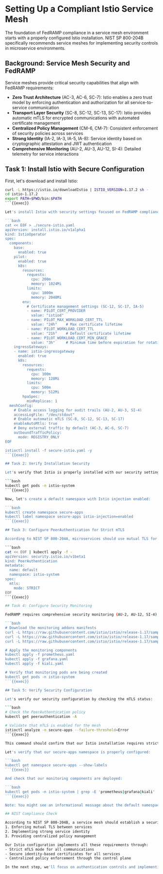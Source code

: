 # Setting Up a Compliant Istio Service Mesh

The foundation of FedRAMP compliance in a service mesh environment starts with a properly configured Istio installation. NIST SP 800-204B specifically recommends service meshes for implementing security controls in microservice environments.

## Background: Service Mesh Security and FedRAMP

Service meshes provide critical security capabilities that align with FedRAMP requirements:

- **Zero Trust Architecture** (AC-3, AC-6, SC-7): Istio enables a zero trust model by enforcing authentication and authorization for all service-to-service communication
- **Transport Layer Security** (SC-8, SC-12, SC-13, SC-17): Istio provides automatic mTLS for encrypted communications with automated certificate management
- **Centralized Policy Management** (CM-6, CM-7): Consistent enforcement of security policies across services
- **Strong Identity** (IA-2, IA-3, IA-5, IA-8): Service identity based on cryptographic attestation and JWT authentication
- **Comprehensive Monitoring** (AU-2, AU-3, AU-12, SI-4): Detailed telemetry for service interactions

## Task 1: Install Istio with Secure Configuration

First, let's download and install Istio:

```bash
curl -L https://istio.io/downloadIstio | ISTIO_VERSION=1.17.2 sh -
cd istio-1.17.2
export PATH=$PWD/bin:$PATH
```{{exec}}

Let's install Istio with security settings focused on FedRAMP compliance:

```bash
cat << EOF > ./secure-istio.yaml
apiVersion: install.istio.io/v1alpha1
kind: IstioOperator
spec:
  components:
    base:
      enabled: true
    pilot:
      enabled: true
      k8s:
        resources:
          requests:
            cpu: 200m
            memory: 1024Mi
          limits:
            cpu: 1000m
            memory: 2048Mi
        env:
          # Certificate management settings (SC-12, SC-17, IA-5)
          - name: PILOT_CERT_PROVIDER
            value: "istiod"
          - name: PILOT_MAX_WORKLOAD_CERT_TTL
            value: "24h"    # Max certificate lifetime
          - name: PILOT_WORKLOAD_CERT_TTL
            value: "21h"    # Default certificate lifetime
          - name: PILOT_WORKLOAD_CERT_MIN_GRACE
            value: "3h"     # Minimum time before expiration for rotation
    ingressGateways:
    - name: istio-ingressgateway
      enabled: true
      k8s:
        resources:
          requests:
            cpu: 100m
            memory: 128Mi
          limits:
            cpu: 500m
            memory: 512Mi
        hpaSpec:
          minReplicas: 1
  meshConfig:
    # Enable access logging for audit trails (AU-2, AU-3, SI-4)
    accessLogFile: "/dev/stdout"
    # Enable automatic mTLS (SC-8, SC-12, SC-13, SC-17)
    enableAutoMtls: true
    # Deny external traffic by default (AC-3, AC-6, SC-7)
    outboundTrafficPolicy:
      mode: REGISTRY_ONLY
EOF

istioctl install -f secure-istio.yaml -y
```{{exec}}

## Task 2: Verify Installation Security

Let's verify that Istio is properly installed with our security settings:

```bash
kubectl get pods -n istio-system
```{{exec}}

Now, let's create a default namespace with Istio injection enabled:

```bash
kubectl create namespace secure-apps
kubectl label namespace secure-apps istio-injection=enabled
```{{exec}}

## Task 3: Configure PeerAuthentication for Strict mTLS

According to NIST SP 800-204A, microservices should use mutual TLS for service-to-service authentication. Let's configure a PeerAuthentication policy to enforce strict mTLS across the cluster:

```bash
cat << EOF | kubectl apply -f -
apiVersion: security.istio.io/v1beta1
kind: PeerAuthentication
metadata:
  name: default
  namespace: istio-system
spec:
  mtls:
    mode: STRICT
EOF
```{{exec}}

## Task 4: Configure Security Monitoring

FedRAMP requires comprehensive security monitoring (AU-2, AU-12, SI-4). Let's set up monitoring for our Istio mesh to meet these requirements:

```bash
# Download the monitoring addons manifests
curl -L https://raw.githubusercontent.com/istio/istio/release-1.17/samples/addons/prometheus.yaml -o prometheus.yaml
curl -L https://raw.githubusercontent.com/istio/istio/release-1.17/samples/addons/grafana.yaml -o grafana.yaml
curl -L https://raw.githubusercontent.com/istio/istio/release-1.17/samples/addons/kiali.yaml -o kiali.yaml

# Apply the monitoring components
kubectl apply -f prometheus.yaml
kubectl apply -f grafana.yaml
kubectl apply -f kiali.yaml

# Verify that monitoring pods are being created
kubectl get pods -n istio-system
```{{exec}}

## Task 5: Verify Security Configuration

Let's verify our security configuration by checking the mTLS status:

```bash
# Check the PeerAuthentication policy
kubectl get peerauthentication -A

# Validate that mTLS is enabled for the mesh
istioctl analyze -n secure-apps --failure-threshold=Error
```{{exec}}

This command should confirm that our Istio installation requires strict mTLS for service-to-service communication.

Let's verify that our secure-apps namespace is properly configured:

```bash
kubectl get namespace secure-apps --show-labels
```{{exec}}

And check that our monitoring components are deployed:

```bash
kubectl get pods -n istio-system | grep -E 'prometheus|grafana|kiali'
```{{exec}}

Note: You might see an informational message about the default namespace not being Istio-injection enabled. This is expected and not an error, since we're only using the secure-apps namespace for our application deployment.

## NIST Compliance Check

According to NIST SP 800-204B, a service mesh should establish a security perimeter by:
1. Enforcing mutual TLS between services
2. Implementing strong service identity
3. Providing centralized policy management

Our Istio configuration implements all these requirements through:
- Strict mTLS mode for all communications
- Secure identity-based certificates for all services
- Centralized policy enforcement through the control plane

In the next step, we'll focus on authentication controls and implementing more granular mTLS policies in alignment with FedRAMP requirements.